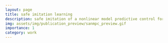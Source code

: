 ```yaml
---
layout: page
title: safe imitation learning 
description: safe imitation of a nonlinear model predictive control for flexible robots
img: assets/img/publication_preview/sanmpc_preview.gif
importance: 1
category: work
---
```



